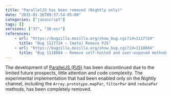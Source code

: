 ```yaml
---
title: "ParallelJS has been removed (Nightly only)"
date: "2015-01-16T09:37:54-05:00"
categories: ["javascript"]
tags: []
versions: ["37", "38-esr"]
references:
    - url: "https://bugzilla.mozilla.org/show_bug.cgi?id=1117724"
      title: "Bug 1117724 – [meta] Remove PJS"
    - url: "https://bugzilla.mozilla.org/show_bug.cgi?id=1118084"
      title: "Bug 1118084 – Remove self-hosted and user-exposed methods from PJS"
---
```

The development of [ParallelJS (PJS)](http://wiki.ecmascript.org/doku.php?id=strawman:data_parallelism) has been discontinued due to the limited future prospects, little attention and code complexity. The experimental implementation that had been enabled only on the Nightly channel, including the `Array.prototype.mapPar`, `filterPar` and `reducePar` methods, has been completely removed.
